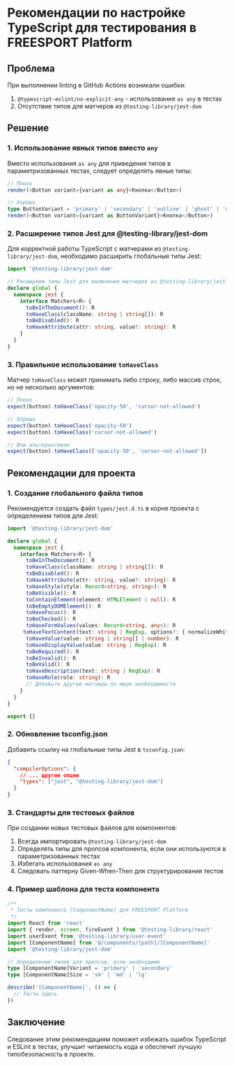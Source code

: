 # Рекомендации по настройке TypeScript для тестирования в FREESPORT Platform

## Проблема

При выполнении linting в GitHub Actions возникали ошибки:

1. `@typescript-eslint/no-explicit-any` - использование `as any` в тестах
2. Отсутствие типов для матчеров из `@testing-library/jest-dom`

## Решение

### 1. Использование явных типов вместо `any`

Вместо использования `as any` для приведения типов в параметризованных тестах, следует определять явные типы:

```typescript
// Плохо
render(<Button variant={variant as any}>Кнопка</Button>)

// Хорошо
type ButtonVariant = 'primary' | 'secondary' | 'outline' | 'ghost' | 'danger'
render(<Button variant={variant as ButtonVariant}>Кнопка</Button>)
```

### 2. Расширение типов Jest для @testing-library/jest-dom

Для корректной работы TypeScript с матчерами из `@testing-library/jest-dom`, необходимо расширить глобальные типы Jest:

```typescript
import '@testing-library/jest-dom'

// Расширяем типы Jest для включения матчеров из @testing-library/jest-dom
declare global {
  namespace jest {
    interface Matchers<R> {
      toBeInTheDocument(): R
      toHaveClass(className: string | string[]): R
      toBeDisabled(): R
      toHaveAttribute(attr: string, value?: string): R
    }
  }
}
```

### 3. Правильное использование `toHaveClass`

Матчер `toHaveClass` может принимать либо строку, либо массив строк, но не несколько аргументов:

```typescript
// Плохо
expect(button).toHaveClass('opacity-50', 'cursor-not-allowed')

// Хорошо
expect(button).toHaveClass('opacity-50')
expect(button).toHaveClass('cursor-not-allowed')

// Или альтернативно
expect(button).toHaveClass(['opacity-50', 'cursor-not-allowed'])
```

## Рекомендации для проекта

### 1. Создание глобального файла типов

Рекомендуется создать файл `types/jest.d.ts` в корне проекта с определением типов для Jest:

```typescript
import '@testing-library/jest-dom'

declare global {
  namespace jest {
    interface Matchers<R> {
      toBeInTheDocument(): R
      toHaveClass(className: string | string[]): R
      toBeDisabled(): R
      toHaveAttribute(attr: string, value?: string): R
      toHaveStyle(style: Record<string, string>): R
      toBeVisible(): R
      toContainElement(element: HTMLElement | null): R
      toBeEmptyDOMElement(): R
      toHaveFocus(): R
      toBeChecked(): R
      toHaveFormValues(values: Record<string, any>): R
     toHaveTextContent(text: string | RegExp, options?: { normalizeWhitespace: boolean }): R
      toHaveValue(value: string | string[] | number): R
      toHaveDisplayValue(value: string | RegExp): R
      toBeRequired(): R
      toBeInvalid(): R
      toBeValid(): R
      toHaveDescription(text: string | RegExp): R
      toHaveRole(role: string): R
      // Добавьте другие матчеры по мере необходимости
    }
  }
}

export {}
```

### 2. Обновление tsconfig.json

Добавить ссылку на глобальные типы Jest в `tsconfig.json`:

```json
{
  "compilerOptions": {
    // ... другие опции
    "types": ["jest", "@testing-library/jest-dom"]
  }
}
```

### 3. Стандарты для тестовых файлов

При создании новых тестовых файлов для компонентов:

1. Всегда импортировать `@testing-library/jest-dom`
2. Определять типы для пропсов компонента, если они используются в параметризованных тестах
3. Избегать использования `as any`
4. Следовать паттерну Given-When-Then для структурирования тестов

### 4. Пример шаблона для теста компонента

```typescript
/**
 * Тесты компонента [ComponentName] для FREESPORT Platform
 */
import React from 'react'
import { render, screen, fireEvent } from '@testing-library/react'
import userEvent from '@testing-library/user-event'
import [ComponentName] from '@/components/[path]/[ComponentName]'
import '@testing-library/jest-dom'

// Определение типов для пропсов, если необходимо
type [ComponentName]Variant = 'primary' | 'secondary'
type [ComponentName]Size = 'sm' | 'md' | 'lg'

describe('[ComponentName]', () => {
  // Тесты здесь
})
```

## Заключение

Следование этим рекомендациям поможет избежать ошибок TypeScript и ESLint в тестах, улучшит читаемость кода и обеспечит лучшую типобезопасность в проекте.
